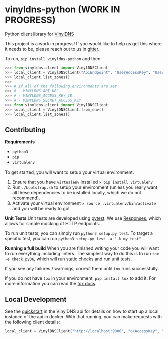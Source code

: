 # vinyldns-python (WORK IN PROGRESS)

Python client library for [VinylDNS](https://www.vinyldns.io/)

This project is a work in progress! If you would like to help us get this where it needs to be,
please reach out to us in [gitter](https://gitter.im/vinyldns/Lobby).

To run, `pip install vinyldns-python` and then:

```python
>>> from vinyldns.client import VinylDNSClient
>>> local_client = VinylDNSClient("ApiEndpoint", "UserAccessKey", "UserSecretKey")
>>> local_client.list_zones()
>>>
>>> # If all of the following environments are set
>>> # - VINYLDNS_API_URL
>>> # - VINYLDNS_ACCESS_KEY_ID
>>> # - VINYLDNS_SECRET_ACCESS_KEY
>>> from vinyldns.client import VinylDNSClient
>>> local_client = VinylDNSClient.from_env()
>>> local_client.list_zones()
```

## Contributing

**Requirements**

* `python3`
* `pip`
* `virtualenv`

To get started, you will want to setup your virtual environment.

1. Ensure that you have `virtualenv` installed `> pip install virtualenv`
1. Run `./bootstrap.sh` to setup your environment (unless you really want all these dependencies to be installed locally, which we do not recommend).
1. Activate your virtual environment `> source .virtualenv/bin/activate` and you will be ready to go!

**Unit Tests**
Unit tests are developed using [pytest](https://docs.pytest.org/en/latest/).  We use
[Responses](https://github.com/getsentry/responses), which allows for simple mocking of HTTP endpoints.

To run unit tests, you can simply run `python3 setup.py test`.  To target a specific test, you can
run `python3 setup.py test -a "-k my_test"`

**Running a full build**
When you are finished writing your code you will want to run everything including linters.  The
simplest way to do this is to run `tox -e check,py36`, which will run static checks and run unit tests.

If you see any failures / warnings, correct them until `tox` runs successfully.

If you do not have `tox` in your environment, `pip install tox` to add it.  For more information you can
read the [tox docs](https://tox.readthedocs.io/en/latest/index.html).

## Local Development
See the [quickstart](https://github.com/vinyldns/vinyldns/blob/master/README.md#quickstart) in the
VinylDNS api for details on how to start up a local instance of the api in docker. With that
running, you can make requests with the following client details:
```python
local_client = VinylDNSClient("http://localhost:9000", "okAccessKey", "okSecretKey")
``` 
